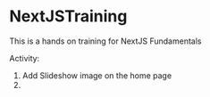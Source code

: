 # NextJSTraining
This is a hands on training for NextJS Fundamentals

Activity:

1. Add Slideshow image on the home page
2. 
